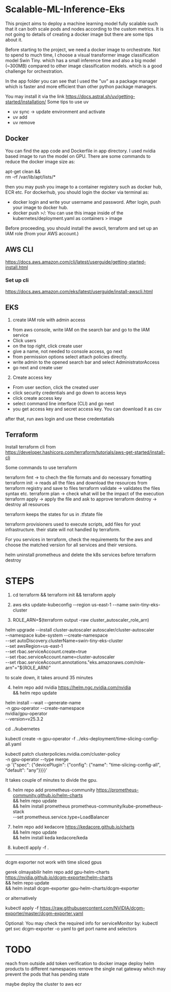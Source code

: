 # Scalable-ML-Inference-Eks

This project aims to deploy a machine learning model fully scalable such that it can both scale pods and nodes according to the custom metrics. It is not going to details of creating a docker image but there are some tips about it.

Before starting to the project, we need a docker image to orchestrate.
Not to spend to much time, I choose a visual transformer image classification model Swin Tiny. which has a small inference time and also a big model (~300MB) compared to other image classification models. which is a good challenge for orchestration.

In the app folder you can see that I used the "uv" as a package manager which is faster and more efficient than other python package managers. 

You may install it via the link https://docs.astral.sh/uv/getting-started/installation/
Some tips to use uv
* uv sync -> update environment and activate
* uv add <package name>
* uv remove <package name>


## Docker
You can find the app code and Dockerfile in app directory. I used nvidia based image to run the model on GPU.
There are some commands to reduce the docker image size as:

apt-get clean && \
rm -rf /var/lib/apt/lists/*

then you may push you image to a container registery such as docker hub, ECR etc. For dockerhub, you should login the docker via terminal as:
* docker login
and write your username and password. 
After login, push your image to docker hub.
* docker push <user name>>/<image name>:<tagname>
You can use this image inside of the kubernetes/deployment.yaml as containers > image


Before proceeding, you should install the awscli, terraform and set up an IAM role (from your AWS account.)
## AWS CLI

https://docs.aws.amazon.com/cli/latest/userguide/getting-started-install.html

### Set up cli
https://docs.aws.amazon.com/eks/latest/userguide/install-awscli.html

## EKS

1. create IAM role with admin access
* from aws console, write IAM on the search bar and go to the IAM service
* Click users 
* on the top right, click create user
* give a name, not needed to console access, go next
* from permission options select attach policies directly. 
* write admin to the opened search bar and select AdministratorAccess 
* go next and create user

2. Create access key
* From user section, click the created user
* click security credentials and go down to access keys
* click create access key
* select command line interface (CLI) and go next 
* you get access key and secret access key. You can download it as csv

after that, run aws login and use these credentatials

## Terraform

Install terraform cli from
  https://developer.hashicorp.com/terraform/tutorials/aws-get-started/install-cli

Some commands to use terraform

terraform fmt -> to chech the file formats and do necessary fomatting
terraform init -> reads all the files and download the resources from terraform registry and save to files
terraform validate -> validates the files syntax etc.
terraform plan -> check what will be the impact of the execution
terraform apply -> apply the file and ask to approve
terraform destroy -> destroy all resources

terraform keeps the states for us in .tfstate file

terraform provisioners used to execute scripts, add files for yout infrastructure. their state will not handled by terraform.

For you services in terraform, check the requirements for the aws and choose the matched version for all services and their versions.

helm uninstall prometheus and delete the k8s services before terraform destroy



# STEPS

1. cd terraform && terraform init && terraform apply

2. aws eks update-kubeconfig --region us-east-1 --name swin-tiny-eks-cluster

3. ROLE_ARN=$(terraform output -raw cluster_autoscaler_role_arn)

helm upgrade --install cluster-autoscaler autoscaler/cluster-autoscaler \
  --namespace kube-system --create-namespace \
  --set autoDiscovery.clusterName=swin-tiny-eks-cluster \
  --set awsRegion=us-east-1 \
  --set rbac.serviceAccount.create=true \
  --set rbac.serviceAccount.name=cluster-autoscaler \
  --set rbac.serviceAccount.annotations."eks\.amazonaws\.com/role-arn"="${ROLE_ARN}"

to scale down, it takes around 35 minutes

4. helm repo add nvidia https://helm.ngc.nvidia.com/nvidia \
    && helm repo update

helm install --wait --generate-name \
    -n gpu-operator --create-namespace \
    nvidia/gpu-operator \
    --version=v25.3.2

cd ../kubernetes

kubectl create -n gpu-operator -f ../eks-deployment/time-slicing-config-all.yaml

kubectl patch clusterpolicies.nvidia.com/cluster-policy \
    -n gpu-operator --type merge \
    -p '{"spec": {"devicePlugin": {"config": {"name": "time-slicing-config-all", "default": "any"}}}}'

It takes couple of minutes to divide the gpu.

6. helm repo add prometheus-community https://prometheus-community.github.io/helm-charts \
  && helm repo update \
  && helm install prometheus prometheus-community/kube-prometheus-stack \
  --set prometheus.service.type=LoadBalancer

7. helm repo add kedacore https://kedacore.github.io/charts \
  && helm repo update \
  && helm install keda kedacore/keda


7. kubectl apply -f .

---

dcgm exporter not work with time sliced gpus

gerek olmayabilir
helm repo add gpu-helm-charts https://nvidia.github.io/dcgm-exporter/helm-charts \
  && helm repo update \
  && helm install dcgm-exporter gpu-helm-charts/dcgm-exporter

  or alternatively

  kubectl apply -f https://raw.githubusercontent.com/NVIDIA/dcgm-exporter/master/dcgm-exporter.yaml

  Optional: You may check the required info for serviceMonitor by:
    kubectl get svc dcgm-exporter -o yaml
    to get port name and selectors

# TODO

reach from outside
add token verification to docker image
deploy helm products to different namespaces
remove the single nat gateway which may prevent the pods that has pending state

maybe deploy the cluster to aws ecr